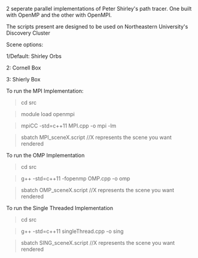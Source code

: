 2 seperate parallel implementations of Peter Shirley's path tracer. One built with OpenMP and the other with OpenMPI.

The scripts present are designed to be used on Northeastern University's Discovery Cluster


Scene options:

1/Default: Shirley Orbs

2: Cornell Box

3: Shierly Box


To run the MPI Implementation:
>cd src

>module load openmpi

>mpiCC -std=c++11 MPI.cpp -o mpi -lm

>sbatch MPI_sceneX.script //X represents the scene you want rendered

To run the OMP Implementation

>cd src

>g++ -std=c++11 -fopenmp OMP.cpp -o omp 

>sbatch OMP_sceneX.script //X represents the scene you want rendered

To run the Single Threaded Implementation

>cd src

>g++ -std=c++11 singleThread.cpp -o sing 

>sbatch SING_sceneX.script //X represents the scene you want rendered
